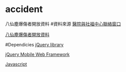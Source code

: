 # accident
八仙塵爆傷者開放資料
#資料來源
[醫院與社福中心聯絡窗口](https://gist.githubusercontent.com/tony1223/695a3c4c2d1ccb8eae85/raw/fd29dcf3d5f345f7e77230009bcbdb0e2fd84741/gistfile1.json)

[八仙塵爆傷者開放資料](https://gist.githubusercontent.com/tony1223/098e45623c73274f7ae3/raw/028a76ee07e930e1c8fed8b3df6a68fea7878454/gistfile1.json)

#Dependicies
[jQuery library](https://zh.wikipedia.org/wiki/JQuery)

[jQuery Mobile Web Framework](https://jquerymobile.com/)

[Javascript](https://zh.wikipedia.org/wiki/JavaScript)

